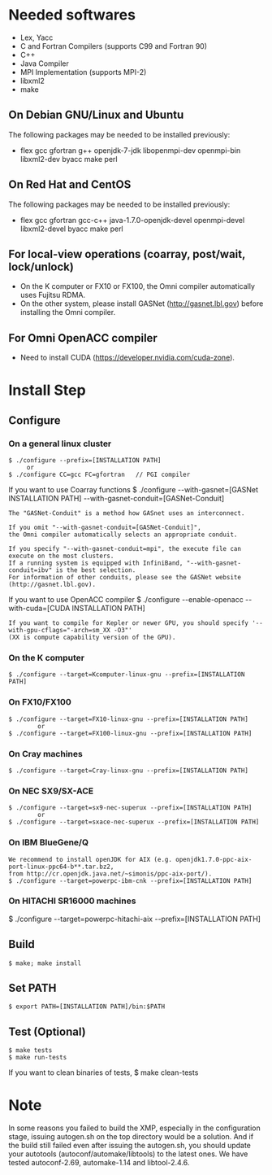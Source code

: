# Needed softwares
 * Lex, Yacc
 * C and Fortran Compilers (supports C99 and Fortran 90)
 * C++
 * Java Compiler
 * MPI Implementation (supports MPI-2)
 * libxml2
 * make

## On Debian GNU/Linux and Ubuntu
 The following packages may be needed to be installed previously:

 * flex gcc gfortran g++ openjdk-7-jdk libopenmpi-dev openmpi-bin libxml2-dev byacc make perl

## On Red Hat and CentOS
 The following packages may be needed to be installed previously:

 * flex gcc gfortran gcc-c++ java-1.7.0-openjdk-devel openmpi-devel libxml2-devel byacc make perl

## For local-view operations (coarray, post/wait, lock/unlock)
 * On the K computer or FX10 or FX100, the Omni compiler automatically uses Fujitsu RDMA.
 * On the other system, please install GASNet (http://gasnet.lbl.gov) before installing the Omni compiler.

## For Omni OpenACC compiler
 * Need to install CUDA (https://developer.nvidia.com/cuda-zone).

# Install Step
## Configure
### On a general linux cluster
    $ ./configure --prefix=[INSTALLATION PATH]
         or
    $ ./configure CC=gcc FC=gfortran   // PGI compiler

 If you want to use Coarray functions
    $ ./configure --with-gasnet=[GASNet INSTALLATION PATH] --with-gasnet-conduit=[GASNet-Conduit]

    The "GASNet-Conduit" is a method how GASnet uses an interconnect.

    If you omit "--with-gasnet-conduit=[GASNet-Conduit]",
    the Omni compiler automatically selects an appropriate conduit.

    If you specify "--with-gasnet-conduit=mpi", the execute file can execute on the most clusters.
    If a running system is equipped with InfiniBand, "--with-gasnet-conduit=ibv" is the best selection.
    For information of other conduits, please see the GASNet website (http://gasnet.lbl.gov).

 If you want to use OpenACC compiler
    $ ./configure --enable-openacc --with-cuda=[CUDA INSTALLATION PATH]
    
    If you want to compile for Kepler or newer GPU, you should specify '--with-gpu-cflags="-arch=sm_XX -O3"'
    (XX is compute capability version of the GPU).

### On the K computer
    $ ./configure --target=Kcomputer-linux-gnu --prefix=[INSTALLATION PATH]

### On FX10/FX100
    $ ./configure --target=FX10-linux-gnu --prefix=[INSTALLATION PATH]
            or
    $ ./configure --target=FX100-linux-gnu --prefix=[INSTALLATION PATH]

### On Cray machines
    $ ./configure --target=Cray-linux-gnu --prefix=[INSTALLATION PATH]

### On NEC SX9/SX-ACE
    $ ./configure --target=sx9-nec-superux --prefix=[INSTALLATION PATH]
            or
    $ ./configure --target=sxace-nec-superux --prefix=[INSTALLATION PATH]

### On IBM BlueGene/Q
    We recommend to install openJDK for AIX (e.g. openjdk1.7.0-ppc-aix-port-linux-ppc64-b**.tar.bz2,
    from http://cr.openjdk.java.net/~simonis/ppc-aix-port/).
    $ ./configure --target=powerpc-ibm-cnk --prefix=[INSTALLATION PATH]

### On HITACHI SR16000 machines
   $ ./configure --target=powerpc-hitachi-aix --prefix=[INSTALLATION PATH]

## Build
    $ make; make install

## Set PATH
    $ export PATH=[INSTALLATION PATH]/bin:$PATH

## Test (Optional)
    $ make tests
    $ make run-tests

 If you want to clean binaries of tests,
    $ make clean-tests

# Note
 In some reasons you failed to build the XMP, especially in the configuration stage,
 issuing autogen.sh on the top directory would be a solution.
 And if the build still failed even after issuing the autogen.sh,
 you should update your autotools (autoconf/automake/libtools) to the latest ones.
 We have tested autoconf-2.69, automake-1.14 and libtool-2.4.6.
 